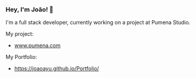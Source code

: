 ### Hey, I'm João! 👋
I'm a full stack developer, currently working on a project at Pumena Studio.

My project:
- www.pumena.com

My Portfolio:
- https://joaoayu.github.io/Portfolio/

